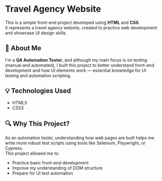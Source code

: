 # Travel Agency Website

This is a simple front-end project developed using **HTML** and **CSS**.  
It represents a travel agency website, created to practice web development and showcase UI design skills.

## 🧪 About Me

I'm a **QA Automation Tester**, and although my main focus is on testing (manual and automated), I built this project to better understand front-end development and how UI elements work — essential knowledge for UI testing and automation scripting.

## 💡 Technologies Used

- HTML5  
- CSS3  

## 🔍 Why This Project?

As an automation tester, understanding how web pages are built helps me write more robust test scripts using tools like Selenium, Playwright, or Cypress.  
This project allowed me to:
- Practice basic front-end development
- Improve my understanding of DOM structure
- Prepare for UI test automation
